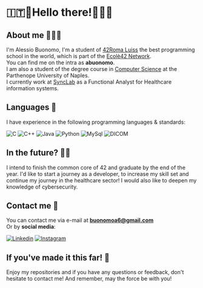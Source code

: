 # 🇮🇹🍝Hello there!🍝🇮🇹

## About me 🙋🏼‍♂️

I'm Alessio Buonomo, I'm a student of [42Roma Luiss](https://42roma.it/) the best programming school in the world, which is part of the [Ecolè42 Network](https://www.42network.org/).     
You can find me on the intra as **abuonomo**.    
I am also a student of the degree course in [Computer Science](https://orienta.uniparthenope.it/laurea-triennale/informatica/) at the Parthenope University of Naples.            
I currently work at [SyncLab](https://www.synclab.it/home) as a Functional Analyst for Healthcare information systems.     
## Languages 👾

I have experience in the following programming languages & standards:

![C](https://img.shields.io/badge/-C-00599C?style=flat-square&logo=C&logoColor=white)
![C++](https://img.shields.io/badge/-C++-00599C?style=flat-square&logo=cplusplus&logoColor=white)
![Java](https://img.shields.io/badge/-Java-ED8B00?style=flat-square&logo=java&logoColor=white)
![Python](https://img.shields.io/badge/-Python-black?style=flat-square&logo=python&logoColor=white)
![MySql](https://img.shields.io/badge/MySQL-00000F?style=flat-square&logo=mysql&logoColor=white)
![DICOM](https://img.shields.io/badge/DICOM-blue?style=flat-square)


## In the future? 🏃🏼

I intend to finish the common core of 42 and graduate by the end of the year.
I'd like to start a journey as a developer, to increase my skill set and continue my journey in the healthcare sector!
I would also like to deepen my knowledge of cybersecurity.
## Contact me 📩

You can contact me via e-mail at **buonomoa6@gmail.com**      
Or by **social media**:

[![Linkedin](https://img.shields.io/badge/-@alessiobuonomo-0072b1?style=flat-square&logo=linkedin&logoColor=white&link=https://www.linkedin.com/in/alessiobuonomo/)](https://www.linkedin.com/in/alessiobuonomo/)
[![Instagram](https://img.shields.io/badge/-@alessiobuonomo-fa7e1e?style=flat-square&logo=instagram&logoColor=white&link=https://www.instagram.com/alessiobuonomo/)](https://www.instagram.com/alessiobuonomo/)

## If you've made it this far! 🙏

Enjoy my repositories and if you have any questions or feedback, don't hesitate to contact me!
And remember, may the force be with you!
